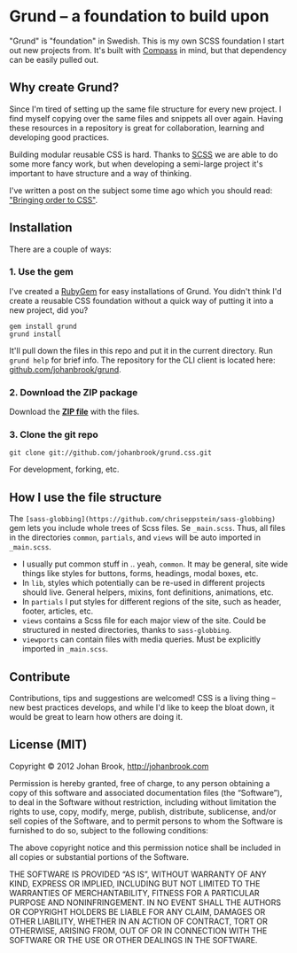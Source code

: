 # Grund – a foundation to build upon

"Grund" is "foundation" in Swedish. This is my own SCSS foundation I start out new projects from. It's built with [Compass](http://compass-style.org) in mind, but that dependency can be easily pulled out.

## Why create Grund?

Since I'm tired of setting up the same file structure for every new project. I find myself copying over the same files and snippets all over again. Having these resources in a repository is great for collaboration, learning and developing good practices.

Building modular reusable CSS is hard. Thanks to [SCSS](http://sass-lang.org) we are able to do some more fancy work, but when developing a semi-large project it's important to have structure and a way of thinking. 

I've written a post on the subject some time ago which you should read: ["Bringing order to CSS"](http://johanbrook.com/design/css/bringing-order-to-css/). 

## Installation

There are a couple of ways:

### 1. Use the gem

I've created a [RubyGem](http://rubygems.org) for easy installations of Grund. You didn't think I'd create a reusable CSS foundation without a quick way of putting it into a new project, did you?

	gem install grund
	grund install

It'll pull down the files in this repo and put it in the current directory. Run `grund help` for brief info. The repository for the CLI client is located here: [github.com/johanbrook/grund](https://github.com/johanbrook/grund).

### 2. Download the ZIP package

Download the **[ZIP file](https://github.com/johanbrook/grund.css/zipball/master)** with the files.

### 3. Clone the git repo

	git clone git://github.com/johanbrook/grund.css.git

For development, forking, etc.

## How I use the file structure

The `[sass-globbing](https://github.com/chriseppstein/sass-globbing)` gem lets you include whole trees of Scss files. Se `_main.scss`. Thus, all files in the directories `common`, `partials`, and `views` will be auto imported in `_main.scss`.

- I usually put common stuff in .. yeah, `common`. It may be general, site wide things like styles for buttons, forms, headings, modal boxes, etc. 
- In `lib`, styles which potentially can be re-used in different projects should live. General helpers, mixins, font definitions, animations, etc.
- In `partials` I put styles for different regions of the site, such as header, footer, articles, etc.
- `views` contains a Scss file for each major view of the site. Could be structured in nested directories, thanks to `sass-globbing`.
- `viewports` can contain files with media queries. Must be explicitly imported in `_main.scss`.

## Contribute

Contributions, tips and suggestions are welcomed! CSS is a living thing – new best practices develops, and while I'd like to keep the bloat down, it would be great to learn how others are doing it.

## License (MIT)

Copyright © 2012 Johan Brook, http://johanbrook.com

Permission is hereby granted, free of charge, to any person obtaining a copy of this software and associated documentation files (the “Software”), to deal in the Software without restriction, including without limitation the rights to use, copy, modify, merge, publish, distribute, sublicense, and/or sell copies of the Software, and to permit persons to whom the Software is furnished to do so, subject to the following conditions:

The above copyright notice and this permission notice shall be included in all copies or substantial portions of the Software.

THE SOFTWARE IS PROVIDED “AS IS”, WITHOUT WARRANTY OF ANY KIND, EXPRESS OR IMPLIED, INCLUDING BUT NOT LIMITED TO THE WARRANTIES OF MERCHANTABILITY, FITNESS FOR A PARTICULAR PURPOSE AND NONINFRINGEMENT. IN NO EVENT SHALL THE AUTHORS OR COPYRIGHT HOLDERS BE LIABLE FOR ANY CLAIM, DAMAGES OR OTHER LIABILITY, WHETHER IN AN ACTION OF CONTRACT, TORT OR OTHERWISE, ARISING FROM, OUT OF OR IN CONNECTION WITH THE SOFTWARE OR THE USE OR OTHER DEALINGS IN THE SOFTWARE.